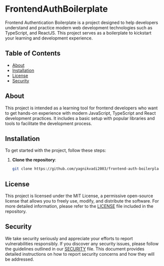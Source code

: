 # FrontendAuthBoilerplate

Frontend Authentication Boilerplate is a project designed to help developers understand and practice modern web development technologies such as TypeScript, and ReactJS. This project serves as a boilerplate to kickstart your learning and development experience.

## Table of Contents

- [About](#about)
- [Installation](#installation)
- [License](#license)
- [Security](#security)

## About

This project is intended as a learning tool for frontend developers who want to get hands-on experience with modern JavaScript, TypeScript and React development practices. It includes a basic setup with popular libraries and tools to facilitate the development process.

## Installation

To get started with the project, follow these steps:

1. **Clone the repository**:

   ```bash
   git clone https://github.com/yagnikvadi2003/frontend-auth-boilerplate.git

## License

This project is licensed under the MIT License, a permissive open-source license that allows you to freely use, modify, and distribute the software. For more detailed information, please refer to the [LICENSE](LICENSE) file included in the repository.

## Security

We take security seriously and appreciate your efforts to report vulnerabilities responsibly. If you discover any security issues, please follow the guidelines outlined in our [SECURITY](SECURITY.md) file. This document provides detailed instructions on how to report security concerns and how they will be addressed.
